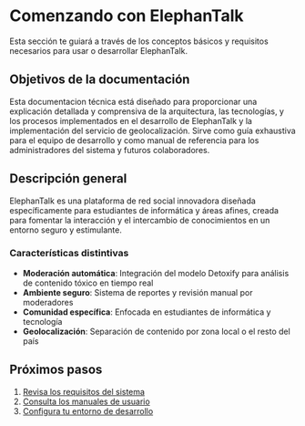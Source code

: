 # Comenzando con ElephanTalk

Esta sección te guiará a través de los conceptos básicos y requisitos necesarios para usar o desarrollar ElephanTalk.

## Objetivos de la documentación

Esta documentacion técnica está diseñado para proporcionar una explicación detallada y comprensiva de la arquitectura, las tecnologías, y los procesos implementados en el desarrollo de ElephanTalk y la implementación del servicio de geolocalización. Sirve como guía exhaustiva para el equipo de desarrollo y como manual de referencia para los administradores del sistema y futuros colaboradores.

## Descripción general

ElephanTalk es una plataforma de red social innovadora diseñada específicamente para estudiantes de informática y áreas afines, creada para fomentar la interacción y el intercambio de conocimientos en un entorno seguro y estimulante.

### Características distintivas

- **Moderación automática**: Integración del modelo Detoxify para análisis de contenido tóxico en tiempo real
- **Ambiente seguro**: Sistema de reportes y revisión manual por moderadores
- **Comunidad específica**: Enfocada en estudiantes de informática y tecnología
- **Geolocalización**: Separación de contenido por zona local o el resto del país

## Próximos pasos

1. [Revisa los requisitos del sistema](system-requirements.md)
2. [Consulta los manuales de usuario](user-manuals.md)
3. [Configura tu entorno de desarrollo](../setup/index.md)